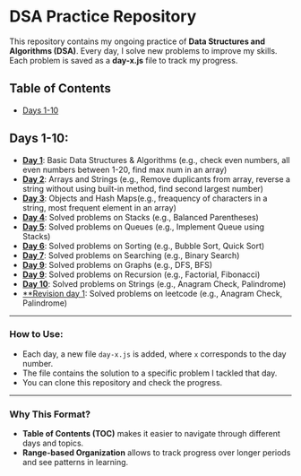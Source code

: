 # DSA Practice Repository

This repository contains my ongoing practice of **Data Structures and Algorithms (DSA)**. Every day, I solve new problems to improve my skills. Each problem is saved as a **day-x.js** file to track my progress.

## Table of Contents

- [Days 1-10](#days-1-10)

## Days 1-10:
- [**Day 1**](./Day-1.js): Basic Data Structures & Algorithms (e.g., check even numbers, all even numbers between 1-20, find max num in an array)
- [**Day 2**](./Day-2.js): Arrays and Strings (e.g., Remove duplicants from array, reverse a string without using built-in method, find second largest number)
- [**Day 3**](./Day-3.js): Objects and Hash Maps(e.g., freaquency of characters in a string, most frequent element in an array)
- [**Day 4**](./Day-4.js): Solved problems on Stacks (e.g., Balanced Parentheses)
- [**Day 5**](./Day-5.js): Solved problems on Queues (e.g., Implement Queue using Stacks)
- [**Day 6**](./Day-6.js): Solved problems on Sorting (e.g., Bubble Sort, Quick Sort)
- [**Day 7**](./Day-7.js): Solved problems on Searching (e.g., Binary Search)
- [**Day 9**](./Day-8.js): Solved problems on Graphs (e.g., DFS, BFS)
- [**Day 9**](./Day-9.js): Solved problems on Recursion (e.g., Factorial, Fibonacci)
- [**Day 10**](./Day-10.js): Solved problems on Strings (e.g., Anagram Check, Palindrome)
- [**Revision day 1](./revision-day-part(1).js): Solved problems on leetcode (e.g., Anagram Check, Palindrome)
---

### How to Use:
- Each day, a new file `day-x.js` is added, where `x` corresponds to the day number.
- The file contains the solution to a specific problem I tackled that day.
- You can clone this repository and check the progress.

---

### Why This Format?
- **Table of Contents (TOC)** makes it easier to navigate through different days and topics.
- **Range-based Organization** allows to track progress over longer periods and see patterns in learning.
